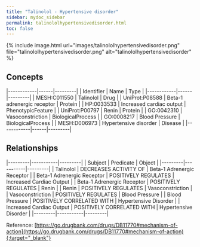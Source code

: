 ```yaml
---
title: "Talinolol - Hypertensive disorder"
sidebar: mydoc_sidebar
permalink: talinololhypertensivedisorder.html
toc: false 
---
```


{% include image.html url="images/talinololhypertensivedisorder.png" file="talinololhypertensivedisorder.png" alt="talinololhypertensivedisorder" %}

## Concepts

|------------|------|---------|
| Identifier | Name | Type    |
|------------|------|---------|
| MESH:C011550 | Talinolol | Drug |
| UniProt:P08588 | Beta-1 adrenergic receptor | Protein |
| HP:0033533 | Increased cardiac output | PhenotypicFeature |
| UniProt:P00797 | Renin | Protein |
| GO:0042310 | Vasoconstriction | BiologicalProcess |
| GO:0008217 | Blood Pressure | BiologicalProcess |
| MESH:D006973 | Hypertensive disorder | Disease |
|------------|------|---------|

## Relationships

|---------|-----------|---------|
| Subject | Predicate | Object  |
|---------|-----------|---------|
| Talinolol | DECREASES ACTIVITY OF | Beta-1 Adrenergic Receptor |
| Beta-1 Adrenergic Receptor | POSITIVELY REGULATES | Increased Cardiac Output |
| Beta-1 Adrenergic Receptor | POSITIVELY REGULATES | Renin |
| Renin | POSITIVELY REGULATES | Vasoconstriction |
| Vasoconstriction | POSITIVELY REGULATES | Blood Pressure |
| Blood Pressure | POSITIVELY CORRELATED WITH | Hypertensive Disorder |
| Increased Cardiac Output | POSITIVELY CORRELATED WITH | Hypertensive Disorder |
|---------|-----------|---------|

Reference: [https://go.drugbank.com/drugs/DB11770#mechanism-of-action](https://go.drugbank.com/drugs/DB11770#mechanism-of-action){:target="_blank"}